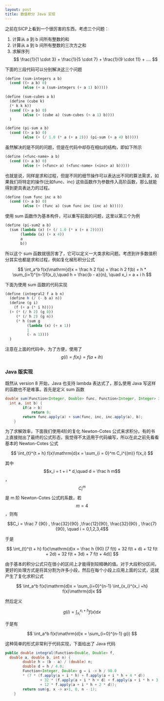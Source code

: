 ```yaml
---
layout: post
title: 数值积分 Java 实现
---
```


之前在SICP上看到一个很厉害的东西，考虑三个问题：
1. 计算从 a 到 b 间所有整数的和
2. 计算从 a 到 b 间所有整数的三次方之和
3. 求解序列 
$$
\frac{1}{1 \cdot 3} + \frac{1}{5 \cdot 7} + \frac{1}{9 \cdot 11} + ....
$$

下面的三段代码可以分别解决这三个问题

```scheme
(define (sum-integers a b)
  (cond ((> a b) 0)
        (else (+ a (sum-integers (+ a 1) b)))))
		
(define (sum-cubes a b)
  (define (cube k)
  (* k k k))
  (cond ((> a b) 0)
        (else (+ (cube a) (sum-cubes (+ a 1) b))))
  )

(define (pi-sum a b)
  (cond ((> a b) 0)
        (else (+ (/ 1.0 (* a (+ a 2))) (pi-sum (+ a 4) b)))))
```

虽然解决的是不同的问题，但是在代码中却存在相似的结构，即如下所示

```scheme
(define (<func-name> a b)
  (cond ((> a b) 0)
        (else (+ (<func> a) (<func-name> (<inc> a) b)))))
```

也就是说，同样是求和过程，但是不同的细节操作可以表达出不同的算法需求，如果我们将特定的操作(比如func、inc) 这些函数作为参数传入高阶函数，那么就能得到更具表达力的过程。

```scheme
(define (sum func inc a b)
  (cond ((> a b) 0)
        (else (+ (func a) (sum func inc (inc a) b)))))
```

使用 sum 函数作为基本构件，可以重写前面的问题，这里以第三个为例

```scheme
(define (pi-sum2 a b)
  (sum (lambda (x) (+ (/ 1.0 (* x (+ x 2)))))
       (lambda (x) (+ x 4))
       a
       b))
```

所以这个 sum 函数就很厉害了，它可以定义一大类求和问题。考虑到许多数值积分其实也都是求和过程，例如复化梯形积分公式

$$
\int_a^b f(x)\mathrm{d}x = \frac h 2 f(a) + \frac h 2 f(b) + h * \sum_{i=1}^{n-1}f(x_i),\quad h = \frac{b - a}{n}, \quad x_i = a + i h
$$

下面为使用 sum 函数的代码实现

```scheme
(define (integral2 f a b n)
  (define h (/ (- b a) n))
  (define (g i)
    (f (+ a (* i h))))
  (+ (* (/ h 2) (g 0))
     (* (/ h 2) (g n))
     (* h (sum g
          (lambda (x) (+ x 1))
          1
          (- n 1))))
  )
```
注意在上面的代码中，为了方便，使用了 $$g(i) = f(x_i) = f(a + i h)$$ 
### Java 版实现

既然从 version 8 开始，Java 也支持 lambda 表达式了，那么使用 Java 写这样的函数也不是难事。首先是定义 sum 函数

```java
double sum(Function<Integer, Double> func, Function<Integer, Integer> inc, 
  int a, int b) {
        if(a > b)
            return 0;
        return func.apply(a) + sum(func, inc, inc.apply(a), b);
    }
```

为了求解效率，下面我们使用4阶的复化 Newton-Cotes 公式来求积分。有的书上直接抛出了最终的公式形态，我觉得不太适用于代码编写，所以在此之前先看看基本的 Newton-Cotes 公式

$$
\int_{t}^{t + h} f(x)\mathrm{d}x = \sum_{i = 0}^m C_i^{(m)} f(x_i)
$$

其中 $$x_i = t + i * d,\quad d = \frac h m$$， $$C_i^{m}$$ 是 m 阶 Newton-Cotes 公式的系数，若 $$m =4$$，则有

$$C_i = \frac 7 {90} , \frac{32}{90} ,\frac{12}{90}, \frac{32}{90} , \frac{7}{90}, \quad i = 0,1,2,3,4$$
 
于是

$$
\int_{t}^{t + h} f(x)\mathrm{d}x = \frac h {90} [7 f(t) + 32 f(t + d) + 12 f(t + 2d) + 32 f(t + 3d) + 7 f(t + 4d)]
$$
 
由于基本的积分公式只在很小的区间上才能得到较精确的值。对于大段积分区间，更好的处理方式是将其分割为许多小段，然后在每个小段上应用上面的公式，这就产生了复化求积公式

$$
\int_a^b f(x)\mathrm{d}x = \sum_{i=0}^{n-1} \int_{x_i}^{x_i +h} f(x)\mathrm{d}x 
$$

然后定义

$$
g(i) = \int_{x_i}^{x_i +h} f(x)\mathrm{d}x 
$$

于是有

$$
\int_a^b f(x)\mathrm{d}x = \sum_{i=0}^{n-1} g(i)
$$

这种简单的形式非常利于代码实现，下面给出了 Java 代码

```java
public double integral(Function<Double, Double> f, 
  double a, double b, int n) {
        double h = (b - a) / (double) n;
        double d = h / 4.0;
        Function<Integer, Double> g = i -> h / 90.0 
		* (7 * (f.apply(a + i * h) + f.apply(a + i * h + 4 * d))
                + 32 * (f.apply(a + i * h + d) + f.apply(a + i * h + 3 * d))
                + 12 * f.apply(a + i * h + 2 * d));
        return sum(g, x -> x+1, 0, n - 1);
    }
```


















